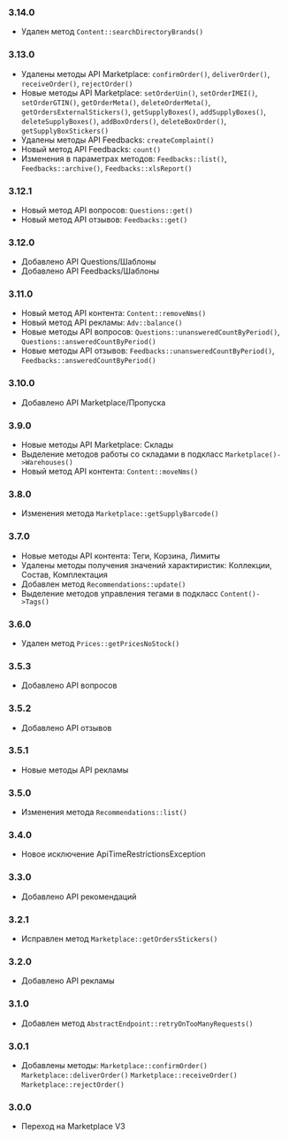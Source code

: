 ### 3.14.0
* Удален метод `Content::searchDirectoryBrands()`

### 3.13.0
* Удалены методы API Marketplace: `confirmOrder()`, `deliverOrder()`, `receiveOrder()`, `rejectOrder()`
* Новые методы API Marketplace:
`setOrderUin()`, `setOrderIMEI()`, `setOrderGTIN()`, `getOrderMeta()`, `deleteOrderMeta()`, `getOrdersExternalStickers()`,
`getSupplyBoxes()`, `addSupplyBoxes()`, `deleteSupplyBoxes()`, `addBoxOrders()`, `deleteBoxOrder()`, `getSupplyBoxStickers()`
* Удалены методы API Feedbacks: `createComplaint()`
* Новый метод API Feedbacks: `count()`
* Изменения в параметрах методов: `Feedbacks::list()`, `Feedbacks::archive()`, `Feedbacks::xlsReport()`

### 3.12.1
* Новый метод API вопросов: `Questions::get()`
* Новый метод API отзывов: `Feedbacks::get()`

### 3.12.0
* Добавлено API Questions/Шаблоны
* Добавлено API Feedbacks/Шаблоны

### 3.11.0
* Новый метод API контента: `Content::removeNms()`
* Новый метод API рекламы: `Adv::balance()`
* Новые методы API вопросов: `Questions::unansweredCountByPeriod()`, `Questions::answeredCountByPeriod()`
* Новые методы API отзывов: `Feedbacks::unansweredCountByPeriod()`, `Feedbacks::answeredCountByPeriod()`

### 3.10.0
* Добавлено API Marketplace/Пропуска

### 3.9.0
* Новые методы API Marketplace: Склады
* Выделение методов работы со складами в подкласс `Marketplace()->Warehouses()`
* Новый метод API контента: `Content::moveNms()`

### 3.8.0
* Изменения метода `Marketplace::getSupplyBarcode()`

### 3.7.0
* Новые методы API контента: Теги, Корзина, Лимиты
* Удалены методы получения значений характиристик: Коллекции, Состав, Комплектация
* Добавлен метод `Recommendations::update()`
* Выделение методов управления тегами в подкласс `Content()->Tags()`

### 3.6.0
* Удален метод `Prices::getPricesNoStock()`

### 3.5.3
* Добавлено API вопросов

### 3.5.2
* Добавлено API отзывов

### 3.5.1
* Новые методы API рекламы

### 3.5.0
* Изменения метода `Recommendations::list()`

### 3.4.0
* Новое исключение ApiTimeRestrictionsException

### 3.3.0
* Добавлено API рекомендаций

### 3.2.1
* Исправлен метод `Marketplace::getOrdersStickers()`

### 3.2.0
* Добавлено API рекламы

### 3.1.0
* Добавлен метод `AbstractEndpoint::retryOnTooManyRequests()`

### 3.0.1
* Добавлены методы:
`Marketplace::confirmOrder()` `Marketplace::deliverOrder()` `Marketplace::receiveOrder()`  `Marketplace::rejectOrder()`

### 3.0.0
* Переход на Marketplace V3